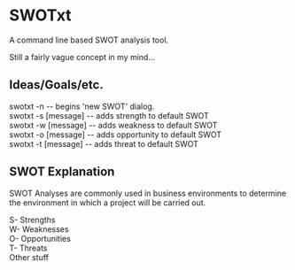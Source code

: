 # SWOTxt
A command line based SWOT analysis tool.

Still a fairly vague concept in my mind...

## Ideas/Goals/etc.
swotxt -n -- begins 'new SWOT' dialog.  
swotxt -s [message] -- adds strength to default SWOT  
swotxt -w [message] -- adds weakness to default SWOT  
swotxt -o [message] -- adds opportunity to default SWOT  
swotxt -t [message] -- adds threat to default SWOT  

## SWOT Explanation
SWOT Analyses are commonly used in business environments to determine the environment in which a project will be carried out.

S-  Strengths  
W-  Weaknesses  
O-  Opportunities  
T-  Threats  
Other stuff
